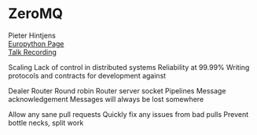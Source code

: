 ZeroMQ
======
Pieter Hintjens  
[Europython Page](https://ep2014.europython.eu/en/schedule/sessions/122/)  
[Talk Recording](https://www.youtube.com/watch?v=36bKE_JsHZs)

Scaling
Lack of control in distributed systems
Reliability at 99.99%
Writing protocols and contracts for development against

Dealer Router
Round robin
Router server socket
Pipelines
Message acknowledgement
Messages will always be lost somewhere

Allow any sane pull requests
Quickly fix any issues from bad pulls
Prevent bottle necks, split work
